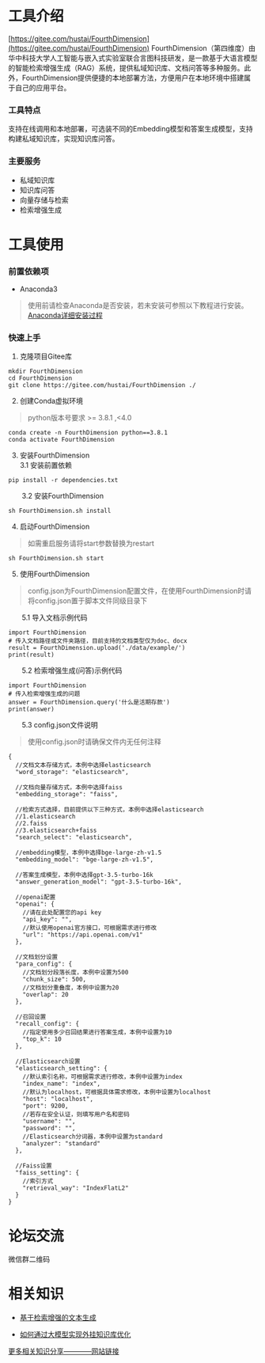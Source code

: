 # 工具介绍
[https://gitee.com/hustai/FourthDimension](https://gitee.com/hustai/FourthDimension)
FourthDimension（第四维度）由华中科技大学人工智能与嵌入式实验室联合言图科技研发，是一款基于大语言模型的智能检索增强生成（RAG）系统，提供私域知识库、文档问答等多种服务。此外，FourthDimension提供便捷的本地部署方法，方便用户在本地环境中搭建属于自己的应用平台。

### 工具特点
支持在线调用和本地部署，可选装不同的Embedding模型和答案生成模型，支持构建私域知识库，实现知识库问答。

### 主要服务
* 私域知识库
* 知识库问答
* 向量存储与检索
* 检索增强生成

# 工具使用

### 前置依赖项
- Anaconda3  

> 使用前请检查Anaconda是否安装，若未安装可参照以下教程进行安装。  
> [Anaconda详细安装过程](https://blog.csdn.net/weixin_43858830/article/details/134310118?csdn_share_tail=%7B%22type%22%3A%22blog%22%2C%22rType%22%3A%22article%22%2C%22rId%22%3A%22134310118%22%2C%22source%22%3A%22weixin_43858830%22%7D)

### 快速上手

1. 克隆项目Gitee库
```
mkdir FourthDimension
cd FourthDimension
git clone https://gitee.com/hustai/FourthDimension ./
```
2. 创建Conda虚拟环境
> python版本号要求 >= 3.8.1 ,<4.0
```
conda create -n FourthDimension python==3.8.1
conda activate FourthDimension
```
3. 安装FourthDimension  
3.1 安装前置依赖
```
pip install -r dependencies.txt
```
&nbsp;&nbsp;&nbsp;&nbsp;&nbsp;&nbsp;&nbsp;3.2 安装FourthDimension 
```
sh FourthDimension.sh install
```

4. 启动FourthDimension
> 如需重启服务请将start参数替换为restart
```
sh FourthDimension.sh start
```

5. 使用FourthDimension  

>config.json为FourthDimension配置文件，在使用FourthDimension时请将config.json置于脚本文件同级目录下

&nbsp;&nbsp;&nbsp;&nbsp;&nbsp;&nbsp;&nbsp;5.1 导入文档示例代码
```text
import FourthDimension  
# 传入文档路径或文件夹路径，目前支持的文档类型仅为doc、docx
result = FourthDimension.upload('./data/example/')
print(result)
```
&nbsp;&nbsp;&nbsp;&nbsp;&nbsp;&nbsp;&nbsp;5.2 检索增强生成(问答)示例代码
```text
import FourthDimension
# 传入检索增强生成的问题
answer = FourthDimension.query('什么是活期存款')
print(answer)
```
&nbsp;&nbsp;&nbsp;&nbsp;&nbsp;&nbsp;&nbsp;5.3 config.json文件说明  
> 使用config.json时请确保文件内无任何注释
```text
{
  //文档文本存储方式，本例中选择elasticsearch
  "word_storage": "elasticsearch",

  //文档向量存储方式，本例中选择faiss
  "embedding_storage": "faiss",

  //检索方式选择，目前提供以下三种方式，本例中选择elasticsearch
  //1.elasticsearch
  //2.faiss
  //3.elasticsearch+faiss
  "search_select": "elasticsearch",

  //embedding模型，本例中选择bge-large-zh-v1.5
  "embedding_model": "bge-large-zh-v1.5",

  //答案生成模型，本例中选择gpt-3.5-turbo-16k
  "answer_generation_model": "gpt-3.5-turbo-16k",

  //openai配置
  "openai": {
    //请在此处配置您的api key
    "api_key": "",
    //默认使用openai官方接口，可根据需求进行修改
    "url": "https://api.openai.com/v1"
  },

  //文档划分设置
  "para_config": {
    //文档划分段落长度，本例中设置为500
    "chunk_size": 500,
    //文档划分重叠度，本例中设置为20
    "overlap": 20
  },

  //召回设置
  "recall_config": {
    //指定使用多少召回结果进行答案生成，本例中设置为10
    "top_k": 10
  },

  //Elasticsearch设置
  "elasticsearch_setting": {
    //默认索引名称，可根据需求进行修改，本例中设置为index
    "index_name": "index",
    //默认为localhost，可根据具体需求修改，本例中设置为localhost
    "host": "localhost",
    "port": 9200,
    //若存在安全认证，则填写用户名和密码
    "username": "",
    "password": "",
    //Elasticsearch分词器，本例中设置为standard
    "analyzer": "standard"
  },

  //Faiss设置
  "faiss_setting": {
    //索引方式
    "retrieval_way": "IndexFlatL2"
  }
}
```
# 论坛交流
微信群二维码

# 相关知识
- [基于检索增强的文本生成](https://hustai.gitee.io/zh/posts/rag/RetrieveTextGeneration.html)

- [如何通过大模型实现外挂知识库优化](https://hustai.gitee.io/zh/posts/rag/LLMretrieval.html)

 [更多相关知识分享————网站链接](https://hustai.tech/zh/)


